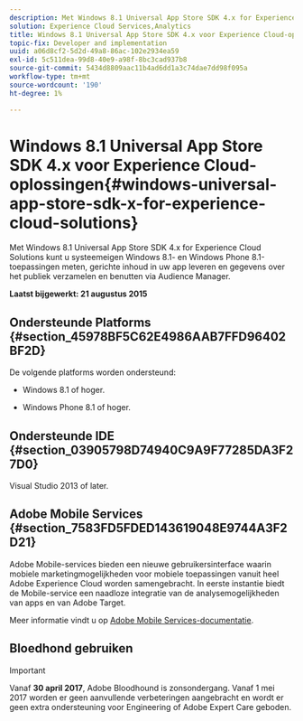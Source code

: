 ```yaml
---
description: Met Windows 8.1 Universal App Store SDK 4.x for Experience Cloud Solutions kunt u systeemeigen Windows 8.1- en Windows Phone 8.1-toepassingen meten, gerichte inhoud binnen uw app leveren en gegevens over het publiek verzamelen en benutten via Audience Manager.
solution: Experience Cloud Services,Analytics
title: Windows 8.1 Universal App Store SDK 4.x voor Experience Cloud-oplossingen
topic-fix: Developer and implementation
uuid: a06d8cf2-5d2d-49a8-86ac-102e2934ea59
exl-id: 5c511dea-99d8-40e9-a98f-8bc3cad937b8
source-git-commit: 5434d8809aac11b4ad6dd1a3c74dae7dd98f095a
workflow-type: tm+mt
source-wordcount: '190'
ht-degree: 1%

---
```


# Windows 8.1 Universal App Store SDK 4.x voor Experience Cloud-oplossingen{#windows-universal-app-store-sdk-x-for-experience-cloud-solutions}

Met Windows 8.1 Universal App Store SDK 4.x for Experience Cloud Solutions kunt u systeemeigen Windows 8.1- en Windows Phone 8.1-toepassingen meten, gerichte inhoud in uw app leveren en gegevens over het publiek verzamelen en benutten via Audience Manager.

**Laatst bijgewerkt: 21 augustus 2015**

## Ondersteunde Platforms {#section_45978BF5C62E4986AAB7FFD96402BF2D}

De volgende platforms worden ondersteund:

* Windows 8.1 of hoger.

* Windows Phone 8.1 of hoger.

## Ondersteunde IDE {#section_03905798D74940C9A9F77285DA3F27D0}

Visual Studio 2013 of later.

## Adobe Mobile Services {#section_7583FD5FDED143619048E9744A3F2D21}

Adobe Mobile-services bieden een nieuwe gebruikersinterface waarin mobiele marketingmogelijkheden voor mobiele toepassingen vanuit heel Adobe Experience Cloud worden samengebracht. In eerste instantie biedt de Mobile-service een naadloze integratie van de analysemogelijkheden van apps en van Adobe Target.

Meer informatie vindt u op [Adobe Mobile Services-documentatie](/help/using/home.md).

## Bloedhond gebruiken

>[!IMPORTANT]
>
>Vanaf **30 april 2017**, Adobe Bloodhound is zonsondergang. Vanaf 1 mei 2017 worden er geen aanvullende verbeteringen aangebracht en wordt er geen extra ondersteuning voor Engineering of Adobe Expert Care geboden.
